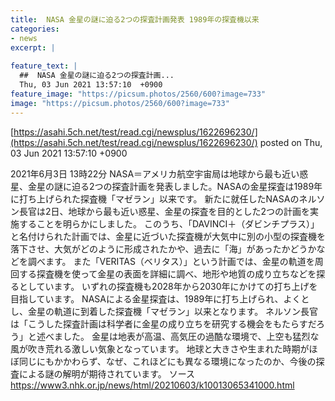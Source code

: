```yaml
---
title:  NASA 金星の謎に迫る2つの探査計画発表 1989年の探査機以来  
categories:
- news
excerpt: |
  
feature_text: |
  ##  NASA 金星の謎に迫る2つの探査計画...
  Thu, 03 Jun 2021 13:57:10  +0900
feature_image: "https://picsum.photos/2560/600?image=733"
image: "https://picsum.photos/2560/600?image=733"
---
```


[https://asahi.5ch.net/test/read.cgi/newsplus/1622696230/](https://asahi.5ch.net/test/read.cgi/newsplus/1622696230/)
posted on Thu, 03 Jun 2021 13:57:10  +0900

<!--more-->

2021年6月3日 13時22分 NASA＝アメリカ航空宇宙局は地球から最も近い惑星、金星の謎に迫る2つの探査計画を発表しました。NASAの金星探査は1989年に打ち上げられた探査機「マゼラン」以来です。 新たに就任したNASAのネルソン長官は2日、地球から最も近い惑星、金星の探査を目的とした2つの計画を実施することを明らかにしました。 このうち、「DAVINCI＋（ダビンチプラス）」と名付けられた計画では、金星に近づいた探査機が大気中に別の小型の探査機を落下させ、大気がどのように形成されたかや、過去に「海」があったかどうかなどを調べます。 また「VERITAS（ベリタス）」という計画では、金星の軌道を周回する探査機を使って金星の表面を詳細に調べ、地形や地質の成り立ちなどを探るとしています。 いずれの探査機も2028年から2030年にかけての打ち上げを目指しています。 NASAによる金星探査は、1989年に打ち上げられ、よくとし、金星の軌道に到着した探査機「マゼラン」以来となります。 ネルソン長官は「こうした探査計画は科学者に金星の成り立ちを研究する機会をもたらすだろう」と述べました。 金星は地表が高温、高気圧の過酷な環境で、上空も猛烈な風が吹き荒れる激しい気象となっています。 地球と大きさや生まれた時期がほぼ同じにもかかわらず、なぜ、これほどにも異なる環境になったのか、今後の探査による謎の解明が期待されています。 ソース　https://www3.nhk.or.jp/news/html/20210603/k10013065341000.html
